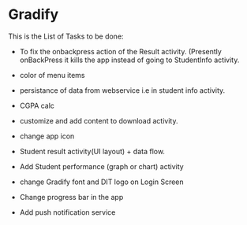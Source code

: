 # Gradify

This is the List of Tasks to be done:

- To fix the onbackpress action of the Result activity. (Presently onBackPress it kills the app instead
  of going to StudentInfo activity.

- color of menu items

- persistance of data from webservice i.e in student info activity.

- CGPA calc

- customize and add content to download activity.

- change app icon

- Student result activity(UI layout) + data flow.

- Add Student performance (graph or chart) activity

- change Gradify font and DIT logo on Login Screen

- Change progress bar in the app

- Add push notification service

